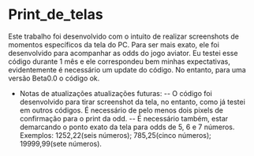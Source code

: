 # Print_de_telas
Este trabalho foi desenvolvido com o intuito de realizar screenshots de momentos específicos da tela do PC. Para ser mais exato, ele foi desenvolvido para acompanhar as odds do jogo aviator. Eu testei esse código durante 1 mês e ele correspondeu bem minhas expectativas, evidentemente é necessário um update do código. No entanto, para uma versão Beta0.0 o código ok. 
- Notas de atualizações atualizações futuras:
-- O código foi desenvolvido para tirar screenshot da tela, no entanto, como já testei em outros códigos. É necessário de pelo menos dois pixels de confirmação para o print da odd.
-- É necessário também, estar demarcando o ponto exato da tela para odds de 5, 6 e 7 números. Exemplos: 1252,22(seis números); 785,25(cinco números); 19999,99(sete números).
